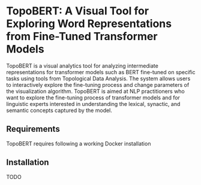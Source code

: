 # TopoBERT: A Visual Tool for Exploring Word Representations from Fine-Tuned Transformer Models

TopoBERT is a visual analytics tool for analyzing intermediate representations for transformer models such as BERT fine-tuned on specific tasks using tools from Topological Data Analysis.
The system allows users to interactively explore the fine-tuning process and change parameters of the visualization algorithm.
TopoBERT is aimed at NLP practitioners who want to explore the fine-tuning process of transformer models and for linguistic experts interested in understanding the lexical, synactic, and semantic concepts captured by the model.

## Requirements
TopoBERT requires following a working Docker installation

## Installation
TODO